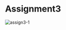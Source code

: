 # Assignment3

![assign3-1](https://user-images.githubusercontent.com/38516906/58379642-5ad83a00-7fe1-11e9-8367-bb37f9312ea0.png)
